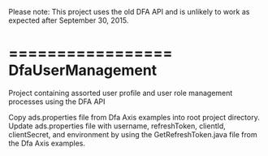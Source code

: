 Please note: This project uses the old DFA API and is unlikely to work as expected after September 30, 2015.

=================
DfaUserManagement
=================

Project containing assorted user profile and user role management processes using the DFA API

Copy ads.properties file from Dfa Axis examples into root project directory. Update ads.properties file with username, refreshToken, clientId, clientSecret, and environment by using the GetRefreshToken.java file from the Dfa Axis examples.
